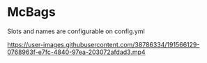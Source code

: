 # McBags

Slots and names are configurable on config.yml

https://user-images.githubusercontent.com/38786334/191566129-0768963f-e7fc-4840-97ea-203072afdad3.mp4

